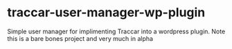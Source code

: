# traccar-user-manager-wp-plugin
Simple user manager for implimenting Traccar into a wordpress plugin. Note this is a bare bones project and very much in alpha
